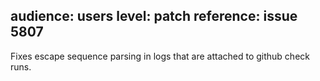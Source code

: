 audience: users
level: patch
reference: issue 5807
---

Fixes escape sequence parsing in logs that are attached to github check runs.
